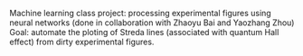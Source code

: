 Machine learning class project: processing experimental figures using neural networks (done in collaboration with Zhaoyu Bai and Yaozhang Zhou)
Goal: automate the ploting of Streda lines (associated with quantum Hall effect) from dirty experimental figures.
